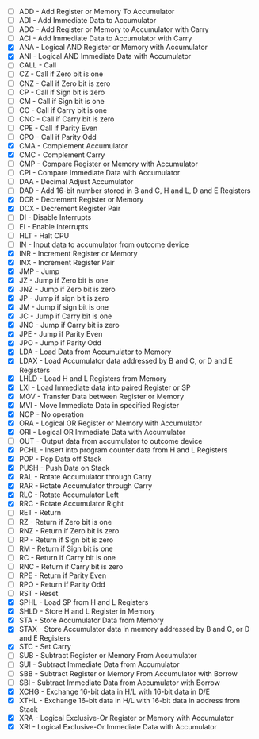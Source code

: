 - [ ] ADD - Add Register or Memory To Accumulator
- [ ] ADI - Add Immediate Data to Accumulator
- [ ] ADC - Add Register or Memory to Accumulator with Carry
- [ ] ACI - Add Immediate Data to Accumulator with Carry
- [x] ANA - Logical AND Register or Memory with Accumulator
- [x] ANI - Logical AND Immediate Data with Accumulator
- [ ] CALL - Call
- [ ] CZ - Call if Zero bit is one
- [ ] CNZ - Call if Zero bit is zero
- [ ] CP - Call if Sign bit is zero
- [ ] CM - Call if Sign bit is one
- [ ] CC - Call if Carry bit is one
- [ ] CNC - Call if Carry bit is zero
- [ ] CPE - Call if Parity Even
- [ ] CPO - Call if Parity Odd
- [x] CMA - Complement Accumulator
- [x] CMC - Complement Carry
- [ ] CMP - Compare Register or Memory with Accumulator
- [ ] CPI - Compare Immediate Data with Accumulator
- [ ] DAA - Decimal Adjust Accumulator
- [ ] DAD - Add 16-bit number stored in B and C, H and L, D and E Registers
- [x] DCR - Decrement Register or Memory
- [x] DCX - Decrement Register Pair
- [ ] DI - Disable Interrupts
- [ ] EI - Enable Interrupts
- [ ] HLT - Halt CPU
- [ ] IN - Input data to accumulator from outcome device
- [x] INR - Increment Register or Memory
- [x] INX - Increment Register Pair
- [x] JMP - Jump
- [x] JZ - Jump if Zero bit is one
- [x] JNZ - Jump if Zero bit is zero
- [x] JP - Jump if sign bit is zero
- [x] JM - Jump if sign bit is one
- [x] JC - Jump if Carry bit is one
- [x] JNC - Jump if Carry bit is zero
- [x] JPE - Jump if Parity Even
- [x] JPO - Jump if Parity Odd
- [x] LDA - Load Data from Accumulator to Memory
- [x] LDAX - Load Accumulator data addressed by B and C, or D and E Registers
- [x] LHLD - Load H and L Registers from Memory
- [x] LXI - Load Immediate data into paired Register or SP
- [x] MOV - Transfer Data between Register or Memory
- [x] MVI - Move Immediate Data in specified Register
- [x] NOP - No operation
- [x] ORA - Logical OR Register or Memory with Accumulator
- [x] ORI - Logical OR Immediate Data with Accumulator
- [ ] OUT - Output data from accumulator to outcome device
- [x] PCHL - Insert into program counter data from H and L Registers
- [x] POP - Pop Data off Stack
- [x] PUSH - Push Data on Stack
- [x] RAL - Rotate Accumulator through Carry
- [x] RAR - Rotate Accumulator through Carry
- [x] RLC - Rotate Accumulator Left
- [x] RRC - Rotate Accumulator Right
- [ ] RET - Return
- [ ] RZ - Return if Zero bit is one
- [ ] RNZ - Return if Zero bit is zero
- [ ] RP - Return if Sign bit is zero
- [ ] RM - Return if Sign bit is one
- [ ] RC - Return if Carry bit is one
- [ ] RNC - Return if Carry bit is zero
- [ ] RPE - Return if Parity Even
- [ ] RPO - Return if Parity Odd
- [ ] RST - Reset
- [x] SPHL - Load SP from H and L Registers
- [x] SHLD - Store H and L Register in Memory
- [x] STA - Store Accumulator Data from Memory
- [x] STAX - Store Accumulator data in memory addressed by B and C, or D and E Registers
- [x] STC - Set Carry
- [ ] SUB - Subtract Register or Memory From Accumulator
- [ ] SUI - Subtract Immediate Data from Accumulator
- [ ] SBB - Subtract Register or Memory From Accumulator with Borrow
- [ ] SBI - Subtract Immediate Data from Accumulator with Borrow
- [x] XCHG - Exchange 16-bit data in H/L with 16-bit data in D/E
- [x] XTHL - Exchange 16-bit data in H/L with 16-bit data in address from Stack
- [x] XRA - Logical Exclusive-Or Register or Memory with Accumulator
- [x] XRI - Logical Exclusive-Or Immediate Data with Accumulator
